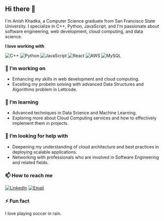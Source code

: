 ## Hi there 👋

I'm Anish Khadka, a Computer Science graduate from San Francisco State University. I specialize in C++, Python, JavaScript, and I'm passionate about software engineering, web development, cloud computing, and data science.

**I love working with**

![C++](https://img.shields.io/badge/C++-00599C?style=for-the-badge&logo=c%2B%2B&logoColor=white)
![Python](https://img.shields.io/badge/Python-3776AB?style=for-the-badge&logo=python&logoColor=white)
![JavaScript](https://img.shields.io/badge/JavaScript-F7DF1E?style=for-the-badge&logo=javascript&logoColor=black)
![React](https://img.shields.io/badge/React-20232A?style=for-the-badge&logo=react&logoColor=61DAFB)
![AWS](https://img.shields.io/badge/AWS-232F3E?style=for-the-badge&logo=amazon-aws&logoColor=white)
![MySQL](https://img.shields.io/badge/MySQL-4479A1?style=for-the-badge&logo=mysql&logoColor=white)

### 🔭 I’m working on

- Enhancing my skills in web development and cloud computing.
- Excelling my probelm solving with advanced Data Structures and Algorithms problem in Lettcode.

### 🌱 I’m learning

- Advanced techniques in Data Science and Machine Learning.
- Exploring more about Cloud Computing services and how to effectively implement them in projects.

### 🤔 I’m looking for help with

- Deepening my understanding of cloud architecture and best practices in deploying scalable applications.
- Networking with professionals who are involved in Software Engineering and related fields.

### 📫 How to reach me

[![LinkedIn](https://img.shields.io/badge/linkedin-%230077B5.svg?style=for-the-badge&logo=linkedin&logoColor=white)](https://www.linkedin.com/in/anish-khadka-55025b11b/)
[![Email](https://img.shields.io/badge/Email-D14836?style=for-the-badge&logo=gmail&logoColor=white)](mailto:aneeshkhadka862@gmail.com)

### ⚡ Fun fact

I love playing soccer in rain.
